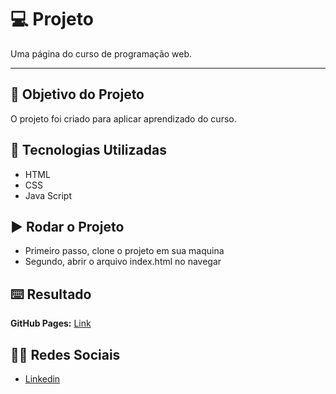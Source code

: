 # :computer: Projeto

Uma página do curso de programação web.

---

## :dart: Objetivo do Projeto

O projeto foi criado para aplicar aprendizado do curso.

## :rocket: Tecnologias Utilizadas

* HTML
* CSS
* Java Script

## :arrow_forward: Rodar o Projeto

* Primeiro passo, clone o projeto em sua maquina
* Segundo, abrir o arquivo index.html no navegar

## :keyboard: Resultado

**GitHub Pages:** [Link](https://marianacouto.github.io/Web/)


## :woman_technologist: Redes Sociais

* [Linkedin](https://www.linkedin.com/in/mariana-couto-b61606123/)
 
 

